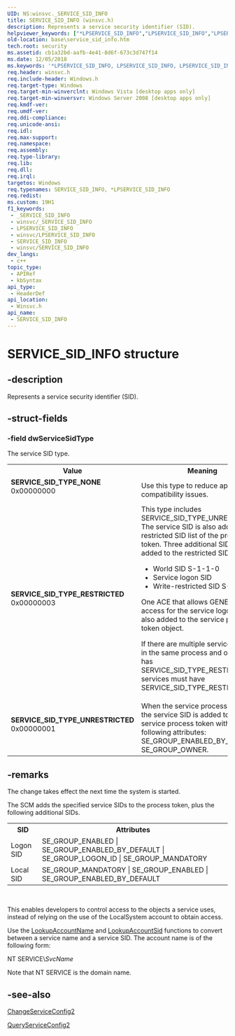 ```yaml
---
UID: NS:winsvc._SERVICE_SID_INFO
title: SERVICE_SID_INFO (winsvc.h)
description: Represents a service security identifier (SID).
helpviewer_keywords: ["*LPSERVICE_SID_INFO","LPSERVICE_SID_INFO","LPSERVICE_SID_INFO structure pointer","SERVICE_SID_INFO","SERVICE_SID_INFO structure","SERVICE_SID_TYPE_NONE","SERVICE_SID_TYPE_RESTRICTED","SERVICE_SID_TYPE_UNRESTRICTED","base.service_sid_info","winsvc/LPSERVICE_SID_INFO","winsvc/SERVICE_SID_INFO"]
old-location: base\service_sid_info.htm
tech.root: security
ms.assetid: cb1a32bd-aafb-4e41-8d6f-673c3d747f14
ms.date: 12/05/2018
ms.keywords: '*LPSERVICE_SID_INFO, LPSERVICE_SID_INFO, LPSERVICE_SID_INFO structure pointer, SERVICE_SID_INFO, SERVICE_SID_INFO structure, SERVICE_SID_TYPE_NONE, SERVICE_SID_TYPE_RESTRICTED, SERVICE_SID_TYPE_UNRESTRICTED, base.service_sid_info, winsvc/LPSERVICE_SID_INFO, winsvc/SERVICE_SID_INFO'
req.header: winsvc.h
req.include-header: Windows.h
req.target-type: Windows
req.target-min-winverclnt: Windows Vista [desktop apps only]
req.target-min-winversvr: Windows Server 2008 [desktop apps only]
req.kmdf-ver: 
req.umdf-ver: 
req.ddi-compliance: 
req.unicode-ansi: 
req.idl: 
req.max-support: 
req.namespace: 
req.assembly: 
req.type-library: 
req.lib: 
req.dll: 
req.irql: 
targetos: Windows
req.typenames: SERVICE_SID_INFO, *LPSERVICE_SID_INFO
req.redist: 
ms.custom: 19H1
f1_keywords:
 - _SERVICE_SID_INFO
 - winsvc/_SERVICE_SID_INFO
 - LPSERVICE_SID_INFO
 - winsvc/LPSERVICE_SID_INFO
 - SERVICE_SID_INFO
 - winsvc/SERVICE_SID_INFO
dev_langs:
 - c++
topic_type:
 - APIRef
 - kbSyntax
api_type:
 - HeaderDef
api_location:
 - Winsvc.h
api_name:
 - SERVICE_SID_INFO
---
```


# SERVICE_SID_INFO structure


## -description

Represents a service security identifier (SID).

## -struct-fields

### -field dwServiceSidType

The service SID type.

<table>
<tr>
<th>Value</th>
<th>Meaning</th>
</tr>
<tr>
<td width="40%"><a id="SERVICE_SID_TYPE_NONE"></a><a id="service_sid_type_none"></a><dl>
<dt><b>SERVICE_SID_TYPE_NONE</b></dt>
<dt>0x00000000</dt>
</dl>
</td>
<td width="60%">
Use this type to reduce application compatibility issues.

</td>
</tr>
<tr>
<td width="40%"><a id="SERVICE_SID_TYPE_RESTRICTED"></a><a id="service_sid_type_restricted"></a><dl>
<dt><b>SERVICE_SID_TYPE_RESTRICTED</b></dt>
<dt>0x00000003</dt>
</dl>
</td>
<td width="60%">
This type includes SERVICE_SID_TYPE_UNRESTRICTED. The service SID is also added to the restricted SID list of the process token. Three additional SIDs are also added to the restricted SID list: 

<ul>
<li>World SID S-1-1-0</li>
<li>Service logon SID</li>
<li>Write-restricted SID S-1-5-33</li>
</ul>
One ACE that allows GENERIC_ALL access for the service logon SID is also added to the service process token object.

If there are multiple services hosted in the same process and one service has SERVICE_SID_TYPE_RESTRICTED, all services must have SERVICE_SID_TYPE_RESTRICTED.

</td>
</tr>
<tr>
<td width="40%"><a id="SERVICE_SID_TYPE_UNRESTRICTED"></a><a id="service_sid_type_unrestricted"></a><dl>
<dt><b>SERVICE_SID_TYPE_UNRESTRICTED</b></dt>
<dt>0x00000001</dt>
</dl>
</td>
<td width="60%">
When the service process is created, the service SID is added to the service process token with the following attributes: SE_GROUP_ENABLED_BY_DEFAULT | SE_GROUP_OWNER.

</td>
</tr>
</table>

## -remarks

The change takes effect the next time the system is started.

The SCM adds the specified service SIDs to the process token, plus the following additional SIDs.

<table>
<tr>
<th>SID</th>
<th>Attributes</th>
</tr>
<tr>
<td>Logon SID</td>
<td>SE_GROUP_ENABLED | SE_GROUP_ENABLED_BY_DEFAULT | SE_GROUP_LOGON_ID | SE_GROUP_MANDATORY</td>
</tr>
<tr>
<td>Local SID</td>
<td>SE_GROUP_MANDATORY | SE_GROUP_ENABLED | SE_GROUP_ENABLED_BY_DEFAULT</td>
</tr>
</table>
 

This enables developers to control access to the objects a service uses, instead of relying on the use of the LocalSystem account to obtain access.

Use the <a href="https://docs.microsoft.com/windows/desktop/api/winbase/nf-winbase-lookupaccountnamea">LookupAccountName</a> and <a href="https://docs.microsoft.com/windows/desktop/api/winbase/nf-winbase-lookupaccountsida">LookupAccountSid</a> functions to convert between a service name and a service SID. The account name is of the following form:

NT SERVICE&#92;<i>SvcName</i>

Note that NT SERVICE is the domain name.

## -see-also

<a href="https://docs.microsoft.com/windows/desktop/api/winsvc/nf-winsvc-changeserviceconfig2a">ChangeServiceConfig2</a>



<a href="https://docs.microsoft.com/windows/desktop/api/winsvc/nf-winsvc-queryserviceconfig2a">QueryServiceConfig2</a>

